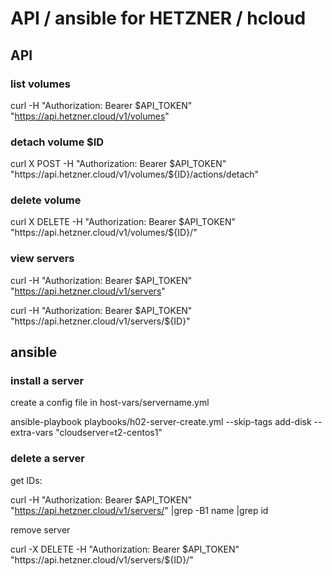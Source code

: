 
# API / ansible  for HETZNER / hcloud

## API

### list volumes

curl -H "Authorization: Bearer $API_TOKEN" "https://api.hetzner.cloud/v1/volumes"

### detach volume $ID

curl X POST -H "Authorization: Bearer $API_TOKEN" "https://api.hetzner.cloud/v1/volumes/${ID}/actions/detach"

### delete volume

curl X DELETE -H "Authorization: Bearer $API_TOKEN" "https://api.hetzner.cloud/v1/volumes/${ID}/"

### view servers

curl -H "Authorization: Bearer $API_TOKEN" "https://api.hetzner.cloud/v1/servers"

curl -H "Authorization: Bearer $API_TOKEN" "https://api.hetzner.cloud/v1/servers/${ID}"



## ansible

### install a server
create a config file in host-vars/servername.yml

ansible-playbook playbooks/h02-server-create.yml --skip-tags add-disk --extra-vars "cloudserver=t2-centos1"

### delete a server

get IDs:

 curl -H "Authorization: Bearer $API_TOKEN" "https://api.hetzner.cloud/v1/servers/"   |grep -B1 name |grep id

remove server

 curl -X DELETE -H "Authorization: Bearer $API_TOKEN" "https://api.hetzner.cloud/v1/servers/${ID}/"

